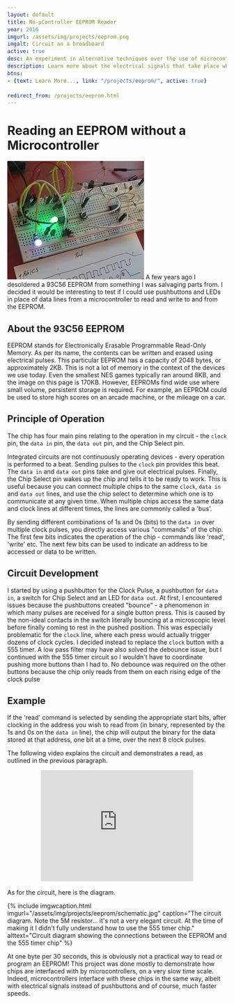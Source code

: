 ```yaml
---
layout: default
title: No-μController EEPROM Reader
year: 2016
imgurl: /assets/img/projects/eeprom.png
imgalt: Circuit on a breadboard
active: true
desc: An experiment in alternative techniques over the use of microcontrollers to interface with memory integrated circuits over the SPI protocol. By replacing digital signals with buttons and LEDs, a user can visualize how a microcontroller behaves when interacting with such devices. Even though it is not a practical way of using an EEPROM, it is good educational "slow motion" look at the process.
description: Learn more about the electrical signals that take place when reading an EEPROM
btns: 
- {text: Learn More..., link: "/projects/eeprom/", active: true}

redirect_from: /projects/eeprom.html
---
```


# Reading an EEPROM without a Microcontroller
<img src="/assets/img/projects/eeprom.png" alt="{{ page.imgalt }}" class="profilePhoto verylargepic"/>
A few years ago I desoldered a 93C56 EEPROM from something I was salvaging parts from. I decided it would be interesting to test if I could use pushbuttons and LEDs in place of data lines from a microcontroller to read and write to and from the EEPROM.

## About the 93C56 EEPROM

EEPROM stands for Electronically Erasable Programmable Read-Only Memory. As per its name, the contents can be written and erased using electrical pulses. This particular EEPROM has a capacity of 2048 bytes, or approximately 2KB. This is not a lot of memory in the context of the devices we use today. Even the smallest NES games typically ran around 8KB, and the image on this page is 170KB. However, EEPROMs find wide use where small volume, persistent storage is required. For example, an EEPROM could be used to store high scores on an arcade machine, or the mileage on a car.

## Principle of Operation

The chip has four main pins relating to the operation in my circuit - the ```clock``` pin, the ```data in``` pin, the ```data out``` pin, and the Chip Select pin.

Integrated circuits are not continuously operating devices - every operation is performed to a beat. Sending pulses to the ```clock``` pin provides this beat. The ```data in``` and ```data out``` pins take and give out electrical pulses. Finally, the Chip Select pin wakes up the chip and tells it to be ready to work. This is useful because you can connect multiple chips to the same ```clock```, ```data in``` and ```data out``` lines, and use the chip select to determine which one is to communicate at any given time. When multiple chips access the same data and clock lines at different times, the lines are commonly called a 'bus'.

By sending different combinations of 1s and 0s (bits) to the ```data in``` over multiple clock pulses, you directly access various "commands" of the chip. The first few bits indicates the operation of the chip - commands like 'read', 'write' etc. The next few bits can be used to indicate an address to be accessed or data to be written.

## Circuit Development

I started by using a pushbutton for the Clock Pulse, a pushbutton for ```data in```, a switch for Chip Select and an LED for ```data out```. At first, I encountered issues because the pushbuttons created "bounce" - a phenomenon in which many pulses are received for a single button press. This is caused by the non-ideal contacts in the switch literally bouncing at a microscopic level before finally coming to rest in the pushed position. This was especially problematic for the ```clock``` line, where each press would actually trigger dozens of clock cycles. I decided instead to replace the ```clock``` button with a 555 timer. A low pass filter may have also solved the debounce issue, but I continued with the 555 timer circuit so I wouldn't have to coordinate pushing more buttons than I had to. No debounce was required on the other buttons because the chip only reads from them on each rising edge of the clock pulse

## Example

If the 'read' command is selected by sending the appropriate start bits, after clocking in the address you wish to read from (in binary, represented by the 1s and 0s on the ```data in``` line), the chip will output the binary for the data stored at that address, one bit at a time, over the next 8 clock pulses.

The following video explains the circuit and demonstrates a read, as outlined in the previous paragraph.

<div style="text-align:center;">	
    <iframe src="https://www.youtube.com/embed/bIUdJX0o8iU" allowfullscreen="" width="350" height="255" frameborder="0"></iframe>
</div>

As for the circuit, here is the diagram.

{% include imgwcaption.html 
imgurl="/assets/img/projects/eeprom/schematic.jpg" 
caption="The circuit diagram. Note the 5M resistor... it's not a very elegant circuit. At the time of making it I didn't fully understand how to use the 555 timer chip." 
alttext="Circuit diagram showing the connections between the EEPROM and the 555 timer chip"
%}


At one byte per 30 seconds, this is obviously not a practical way to read or program an EEPROM! This project was done mostly to demonstrate how chips are interfaced with by microcontrollers, on a very slow time scale. Indeed, microcontrollers interface with these chips in the same way, albeit with electrical signals instead of pushbuttons and of course, much faster speeds.